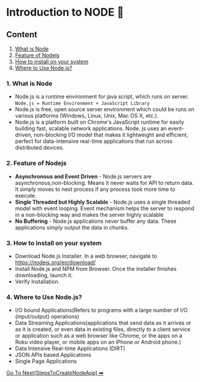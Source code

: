 # Introduction to NODE 📘

## Content
1. [What is Node](https://github.com/ShyamGit01/CookBooks/blob/main/Node/BasicNode.md#1-what-is-node)
2. [Feature of Nodejs](https://github.com/ShyamGit01/CodeBooks/blob/main/Node/BasicNode.md#2-feature-of-nodejs)
3. [How to install on your system](https://github.com/ShyamGit01/CookBooks/blob/main/Node/BasicNode.md#3-how-to-install-on-your-system)
4. [Where to Use Node.js?](https://github.com/ShyamGit01/CodeBooks/blob/main/Node/BasicNode.md#4-where-to-use-nodejs)


### 1. What is Node
- Node.js is a runtime environment for java script, which runs on server. `Node.js = Runtime Environment + JavaScript Library`
- Node.js is free, open source server environment which could be runs on various platforms (Windows, Linux, Unix, Mac OS X, etc.). 
- Node.js is a platform built on Chrome's JavaScript runtime for easily building fast, scalable network applications. Node. js uses an event-driven, non-blocking I/O model that makes it lightweight and efficient, perfect for data-intensive real-time applications that run across distributed devices.


### 2. Feature of Nodejs
- **Asynchronous and Event Driven** - Node.js servers are asynchronous,non-blocking. Means it never waits for API to return data. It simply moves to next process if any process took more time to execute. 
- **Single Threaded but Highly Scalable** - Node.js uses a single threaded model with event looping. Event mechanism helps the server to respond in a non-blocking way and makes the server highly scalable 
- **No Buffering** - Node.js applications never buffer any data. These applications simply output the data in chunks.

### 3. How to install on your system
- Download Node.js Installer. In a web browser, navigate to https://nodejs.org/en/download/
- Install Node.js and NPM from Browser. Once the installer finishes downloading, launch it.
- Verify Installation.

### 4. Where to Use Node.js?
 - I/O bound Applications(Refers to programs with a large number of I/O (input/output) operations)
 - Data Streaming Applications(applications that send data as it arrives or as it is created, or even data in existing files, directly to a client service or application such as a web browser like Chrome, or the apps on a Roku video player, or mobile apps on an iPhone or Android phone.) 
 - Data Intensive Real-time Applications (DIRT)
 - JSON APIs based Applications
 - Single Page Applications


[Go To Next(StepsToCreateNodeApp) ➡](https://github.com/ShyamGit01/CodeBooks/blob/main/Node/StepsToCreateNodeApp.md) 
